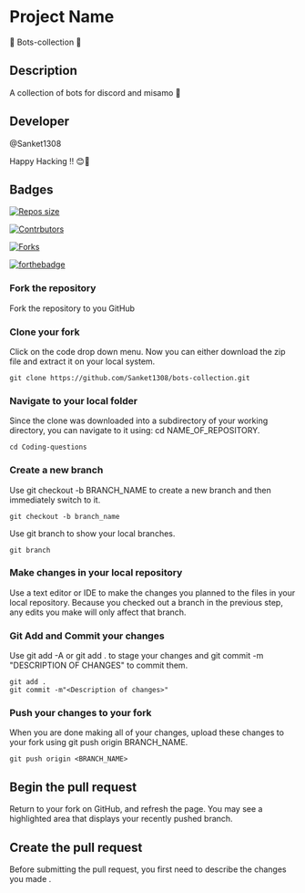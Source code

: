 # Project Name

🤖 Bots-collection 🤖

## Description

A collection of bots for discord and misamo 🤖

## Developer

@Sanket1308

Happy Hacking !! 😊🙌

## Badges

[![Repos size]()](https://github.com/Sanket1308/bots-collection.git)

[![Contrbutors]()](https://github.com/Sanket1308/bots-collection/graphs/contributors)

[![Forks]()](https://github.com/Sanket1308/bots-collection/network/members)

[![forthebadge](https://forthebadge.com/images/badges/built-with-love.svg)](https://forthebadge.com)

### Fork the repository

Fork the repository to you GitHub

### Clone your fork

Click on the code drop down menu. Now you can either download the zip file and extract it on your local system.

```
git clone https://github.com/Sanket1308/bots-collection.git
```

### Navigate to your local folder

Since the clone was downloaded into a subdirectory of your working directory, you can navigate to it using: cd NAME_OF_REPOSITORY.

```
cd Coding-questions
```

### Create a new branch

Use git checkout -b BRANCH_NAME to create a new branch and then immediately switch to it.

```
git checkout -b branch_name
```

Use git branch to show your local branches.

```
git branch
```

### Make changes in your local repository

Use a text editor or IDE to make the changes you planned to the files in your local repository. Because you checked out a branch in the previous step, any edits you make will only affect that branch.

### Git Add and Commit your changes

Use git add -A or git add . to stage your changes and git commit -m "DESCRIPTION OF CHANGES" to commit them.

```
git add .
git commit -m"<Description of changes>"
```

### Push your changes to your fork

When you are done making all of your changes, upload these changes to your fork using git push origin BRANCH_NAME.

```
git push origin <BRANCH_NAME>
```

## Begin the pull request

Return to your fork on GitHub, and refresh the page. You may see a highlighted area that displays your recently pushed branch.

## Create the pull request

Before submitting the pull request, you first need to describe the changes you made .
